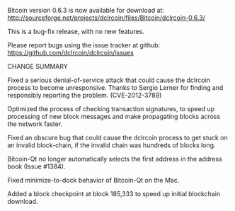 Bitcoin version 0.6.3 is now available for download at:
  http://sourceforge.net/projects/dclrcoin/files/Bitcoin/dclrcoin-0.6.3/

This is a bug-fix release, with no new features.

Please report bugs using the issue tracker at github:
  https://github.com/dclrcoin/dclrcoin/issues

CHANGE SUMMARY

Fixed a serious denial-of-service attack that could cause the
dclrcoin process to become unresponsive. Thanks to Sergio Lerner
for finding and responsibly reporting the problem. (CVE-2012-3789)

Optimized the process of checking transaction signatures, to
speed up processing of new block messages and make propagating
blocks across the network faster.

Fixed an obscure bug that could cause the dclrcoin process to get
stuck on an invalid block-chain, if the invalid chain was
hundreds of blocks long.

Bitcoin-Qt no longer automatically selects the first address
in the address book (Issue #1384).

Fixed minimize-to-dock behavior of Bitcoin-Qt on the Mac.

Added a block checkpoint at block 185,333 to speed up initial
blockchain download.
